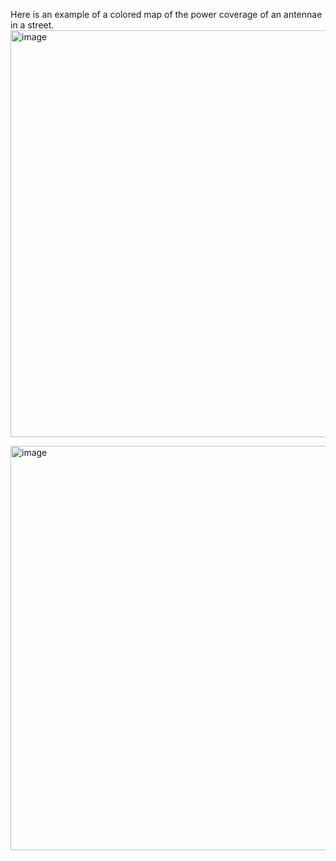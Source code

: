 Here is an example of a colored map of the power coverage of an antennae in a street. 
<img width="1307" height="651" alt="image" src="https://github.com/user-attachments/assets/0b301c68-774c-4c96-ae44-0343ec93cc19" />

<img width="1305" height="647" alt="image" src="https://github.com/user-attachments/assets/21e2933f-6afd-4f06-ad1e-9270c8c884ba" />
